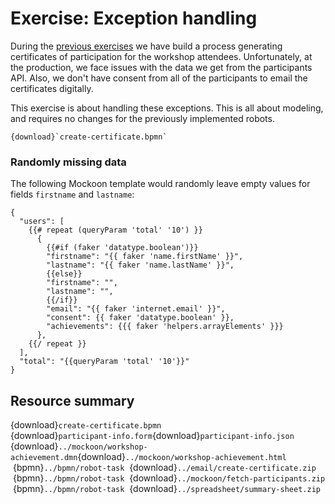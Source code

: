 # Exercise: Exception handling

During the [previous exercises](../spreadsheet/index.md) we have build a process generating certificates of participation for the workshop attendees. Unfortunately, at the production, we face issues with the data we get from the participants API. Also, we don't have consent from all of the participants to email the certificates digitally.

This exercise is about handling these exceptions. This is all about modeling, and requires no changes for the previously implemented robots.

```{bpmn-figure} create-certificate
{download}`create-certificate.bpmn`
```

### Randomly missing data

The following Mockoon template would randomly leave empty values for fields `firstname` and `lastname`:

```
{
  "users": [
    {{# repeat (queryParam 'total' '10') }}
      {
        {{#if (faker 'datatype.boolean')}}
        "firstname": "{{ faker 'name.firstName' }}",
        "lastname": "{{ faker 'name.lastName' }}",
        {{else}}
        "firstname": "",
        "lastname": "",
        {{/if}}
        "email": "{{ faker 'internet.email' }}",
        "consent": {{ faker 'datatype.boolean' }},
        "achievements": {{{ faker 'helpers.arrayElements' }}}
      },
    {{/ repeat }}
  ],
  "total": "{{queryParam 'total' '10'}}"
}
```



## Resource summary

{download}`create-certificate.bpmn`<br/>
{download}`participant-info.form`{download}`participant-info.json`<br/>
{download}`../mockoon/workshop-achievement.dmn`{download}`../mockoon/workshop-achievement.html`<br/>
&nbsp;{bpmn}`../bpmn/robot-task`&nbsp; {download}`../email/create-certificate.zip`<br/>
&nbsp;{bpmn}`../bpmn/robot-task`&nbsp; {download}`../mockoon/fetch-participants.zip`<br/>
&nbsp;{bpmn}`../bpmn/robot-task`&nbsp; {download}`../spreadsheet/summary-sheet.zip`



